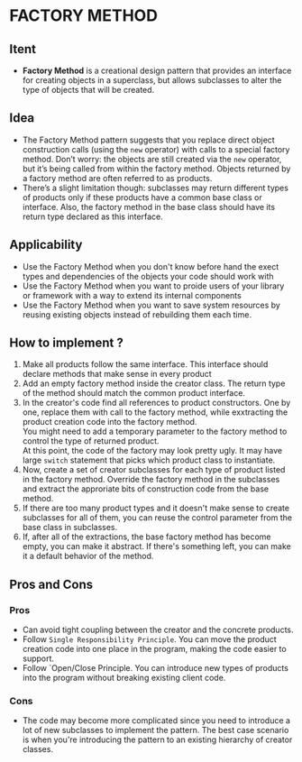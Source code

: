 # FACTORY METHOD
## Itent
- **Factory Method** is a creational design pattern that provides an interface for creating objects in a superclass, but allows subclasses to alter the type of objects that will be created. 
## Idea
- The Factory Method pattern suggests that you replace direct object construction calls (using the `new` operator) with calls to a special factory method. Don’t worry: the objects are still created via the `new` operator, but it’s being called from within the factory method. Objects returned by a factory method are often referred to as products.
- There’s a slight limitation though: subclasses may return different types of products only if these products have a common base class or interface. Also, the factory method in the base class should have its return type declared as this interface.
## Applicability
- Use the Factory Method when you don't know before hand the exect types and dependencies of the objects your code should work with
- Use the Factory Method when you want to proide users of your library or framework with a way to extend its internal components
- Use the Factory Method when you want to save system resources by reusing existing objects instead of rebuilding them each time.
## How to implement ?
1. Make all products follow the same interface. This interface should declare methods that make sense in every product
2. Add an empty factory method inside the creator class. The return type of the method should match the common product interface.
3. In the creator's code find all references to product constructors. One by one, replace them with call to the factory method, while exxtracting the product creation code into the factory method.<br />
You might need to add a temporary parameter to the factory method to control the type of returned product. <br />
At this point, the code of the factory may look pretty ugly. It may have large `switch` statement that picks which product class to instantiate.
4. Now, create a set of creator subclasses for each type of product listed in the factory method. Override the factory method in the subclasses and extract the approriate bits of construction code from the base method.
5. If there are too many product types and it doesn't make sense to create subclasses for all of them, you can reuse the control parameter from the base class in subclasses.
6. If, after all of the extractions, the base factory method has become empty, you can make it abstract. If there's something left, you can make it a default behavior of the method.
## Pros and Cons
### Pros
- Can avoid tight coupling between the creator and the concrete products.
- Follow `Single Responsibility Principle`. You can move the product creation code into one place in the program, making the code easier to support.
- Follow `Open/Close Principle. You can introduce new types of products into the program without breaking existing client code.
### Cons
- The code may become more complicated since you need to introduce a lot of new subclasses to implement the pattern. The best case scenario is when you're introducing the pattern to an existing hierarchy of creator classes.

